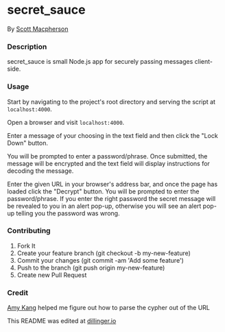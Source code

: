 # secret_sauce
By [Scott Macpherson](https://github.com/scottmacphersonmusic)

### Description
secret_sauce is small Node.js app for securely passing messages client-side.

### Usage
Start by navigating to the project's root directory and serving the script at `localhost:4000`.

Open a browser and visit `localhost:4000`.

Enter a message of your choosing in the text field and then click the "Lock Down" button.

You will be prompted to enter a password/phrase. Once submitted, the message will be encrypted and the text field will display instructions for decoding the message.

Enter the given URL in your browser's address bar, and once the page
has loaded click the "Decrypt" button.  You will be prompted to enter the password/phrase.  If you enter the right password the secret message will be revealed to you in an alert pop-up, otherwise you will see an alert pop-up telling you the password was wrong.

### Contributing
1. Fork It
2. Create your feature branch (git checkout -b my-new-feature)
3. Commit your changes (git commit -am 'Add some feature')
4. Push to the branch (git push origin my-new-feature)
5. Create new Pull Request

### Credit
[Amy Kang](https://github.com/amykangweb) helped me figure out how to parse the cypher out of the URL

This README was edited at [dillinger.io](dillinger.io)
